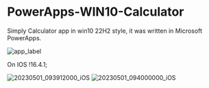# PowerApps-WIN10-Calculator
Simply Calculator app in win10 22H2 style, it was written in Microsoft PowerApps.

![app_label](https://user-images.githubusercontent.com/46298416/235782375-1e936e01-4963-4017-a027-9bf83bfb2402.jpg)

On IOS !16.4.1;

![20230501_093912000_iOS](https://user-images.githubusercontent.com/46298416/235437164-718c7baf-82ec-492c-a617-adc4ab239103.png)
![20230501_094000000_iOS](https://user-images.githubusercontent.com/46298416/235437369-460d1ddf-5d1c-41d7-87a5-cfbd31db4bf3.png)

